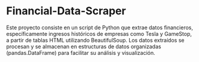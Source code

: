 # Financial-Data-Scraper
Este proyecto consiste en un script de Python que extrae datos financieros, específicamente ingresos históricos de empresas como Tesla y GameStop, a partir de tablas HTML utilizando BeautifulSoup. Los datos extraídos se procesan y se almacenan en estructuras de datos organizadas (pandas.DataFrame) para facilitar su análisis y visualización.
